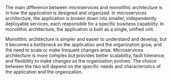 The main difference between microservices and monolithic architecture is in how the application is designed and organized. In microservices architecture, the application is broken down into smaller, independently deployable services, each responsible for a specific business capability. In monolithic architecture, the application is built as a single, unified unit.

Monolithic architecture is simpler and easier to understand and develop, but it becomes a bottleneck as the application and the organization grow, and the need to scale or make frequent changes arise. Microservices architecture is more complex but provides better scalability, fault tolerance, and flexibility to make changes as the organization evolves. The choice between the two will depend on the specific needs and characteristics of the application and the organization.
